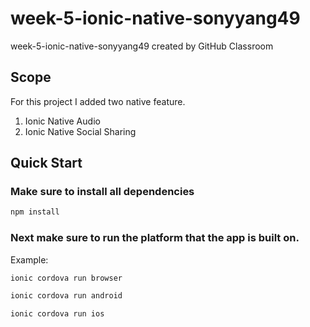 # week-5-ionic-native-sonyyang49
week-5-ionic-native-sonyyang49 created by GitHub Classroom

## Scope
For this project I added two native feature.  
1. Ionic Native Audio
2. Ionic Native Social Sharing

## Quick Start
### Make sure to install all dependencies

```bash
npm install
```

### Next make sure to run the platform that the app is built on.  

Example:  

```bash
ionic cordova run browser
```

```bash
ionic cordova run android
```

```bash
ionic cordova run ios
```
